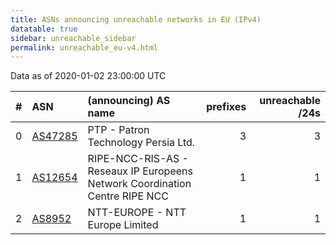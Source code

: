 ```yaml
---
title: ASNs announcing unreachable networks in EU (IPv4)
datatable: true
sidebar: unreachable_sidebar
permalink: unreachable_eu-v4.html
---
```


Data as of 2020-01-02 23:00:00 UTC


<div class="datatable-begin"></div>

|   # | ASN                                    | (announcing) AS name                                                        |   prefixes |   unreachable /24s |
|----:|:---------------------------------------|:----------------------------------------------------------------------------|-----------:|-------------------:|
|   0 | [AS47285](unreachable_AS47285-v4.html) | PTP - Patron Technology Persia Ltd.                                         |          3 |                  3 |
|   1 | [AS12654](unreachable_AS12654-v4.html) | RIPE-NCC-RIS-AS - Reseaux IP Europeens Network Coordination Centre RIPE NCC |          1 |                  1 |
|   2 | [AS8952](unreachable_AS8952-v4.html)   | NTT-EUROPE - NTT Europe Limited                                             |          1 |                  1 |

<div class="datatable-end"></div>